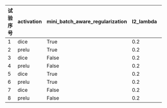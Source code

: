 | 试验序号 | activation | mini_batch_aware_regularization | l2_lambda | use_softmax |eval_auc
| ------- | ------- | ------- | ------- | ------- |------- |
| 1 |dice |True|0.2|False|0.90204114
| 2 |prelu |True|0.2|False|0.9070767
| 3 |dice |False|0.2|False|0.9115021
| 4 |prelu |False|0.2|False|0.91133076
| 5 |dice |True|0.2|True|0.90439874
| 6 |prelu |True|0.2|True|0.9038621
| 7 |dice |False|0.2|True|**0.9116896**
| 8 |prelu |False|0.2|True|0.9108566
